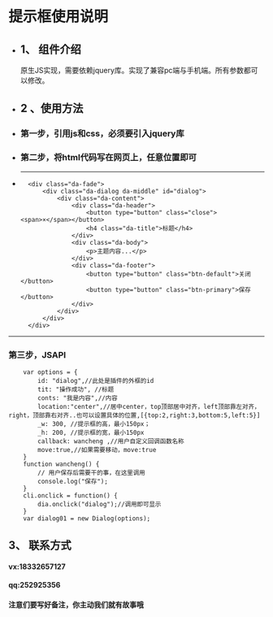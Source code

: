 # 提示框使用说明 #
+ ## 1、 组件介绍 ##
	原生JS实现，需要依赖jquery库。实现了兼容pc端与手机端。所有参数都可以修改。
+ ## 2 、使用方法
+ ### 第一步，引用js和css，必须要引入jquery库 ###
+ ### 第二步，将html代码写在网页上，任意位置即可 ###
+ ***

		<div class="da-fade">
			<div class="da-dialog da-middle" id="dialog">
				<div class="da-content">
					<div class="da-header">
						<button type="button" class="close"><span>×</span></button>
						<h4 class="da-title">标题</h4>
					</div>
					<div class="da-body">
						<p>主题内容...</p>
					</div>
					<div class="da-footer">
						<button type="button" class="btn-default">关闭</button>
						<button type="button" class="btn-primary">保存</button>
					</div>
				</div>
			</div>
		</div>

		
***
### 第三步，JSAPI ###
		var options = {
			id: "dialog",//此处是插件的外框的id
			tit: "操作成功", //标题
			conts: "我是内容",//内容
			location:"center",//居中center，top顶部居中对齐，left顶部靠左对齐，right，顶部靠右对齐..也可以设置具体的位置,[{top:2,right:3,bottom:5,left:5}]
			_w: 300, //提示框的高，最小150px；
			_h: 200, //提示框的宽，最小150px
			callback: wancheng ,//用户自定义回调函数名称
			move:true,//如果需要移动，move:true
		}
		function wancheng() {
			// 用户保存后需要干的事，在这里调用
			console.log("保存");
		}
		cli.onclick = function() {
			dia.onclick("dialog");//调用即可显示
		}
		var dialog01 = new Dialog(options);
	
## 3、 联系方式 ##
#### vx:18332657127 
#### qq:252925356 
#### 注意们要写好备注，你主动我们就有故事哦 
